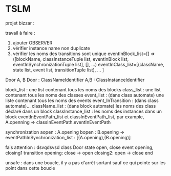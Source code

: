 TSLM
====

projet bizzar :

travail à faire : 
1. ajouter OBSERVER
2. vérifier instance name non duplicate
3. vérifier les noms des transitions sont unique
eventInBlock_list=[] => ([blockName, classInstanceTuple list, eventInBlock list, eventInSynchronizationTuple list], [], …)
eventInClass_list=[(className, state list, event list, transitionTuple list), … ]

Door A, B
Door : ClassNameIdentifier
A,B : ClassInstanceIdentifier

block_list : une list contenant tous les noms des blocks
class_list : une list contenant tous les noms des classes
event_list : (dans class automate) une liste contenant tous les noms des events
event_InTransition : (dans class automate)…
className_list : (dans block automate) les noms des class déclaré dans un block
classInstance_list : les noms des instances dans un block
eventInEventPath_list et classInEventPath_list, par example, A.openning => classInEventPath.eventInEventPath

synchronization
  aopen : A.opening
  bopen : B.opening
  -> eventPathInSynchronization_list : [(A.opening),(B.opening)]


fais attention : dsvqdsvsd
class Door
state open, close
event opening, closing1
transition
opening: close -> open
closing2: open -> close
end

unsafe : dans une boucle, il y a pas d'arrêt sortant sauf ce qui pointe sur les point dans cette boucle



